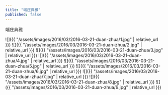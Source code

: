 ```yaml
---
title: "端庄典雅"
published: false
---
```

端庄典雅



![]({{ "/assets/images/2016/03/2016-03-21-duan-zhua/1.jpg" | relative_url }})
![]({{ "/assets/images/2016/03/2016-03-21-duan-zhua/2.jpg" | relative_url }})
![]({{ "/assets/images/2016/03/2016-03-21-duan-zhua/3.jpg" | relative_url }})
![]({{ "/assets/images/2016/03/2016-03-21-duan-zhua/4.jpg" | relative_url }})
![]({{ "/assets/images/2016/03/2016-03-21-duan-zhua/5.jpg" | relative_url }})
![]({{ "/assets/images/2016/03/2016-03-21-duan-zhua/6.jpg" | relative_url }})
![]({{ "/assets/images/2016/03/2016-03-21-duan-zhua/7.jpg" | relative_url }})
![]({{ "/assets/images/2016/03/2016-03-21-duan-zhua/8.jpg" | relative_url }})
![]({{ "/assets/images/2016/03/2016-03-21-duan-zhua/9.jpg" | relative_url }})
